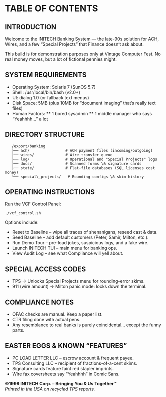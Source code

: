 # TABLE OF CONTENTS

## INTRODUCTION

Welcome to the INITECH Banking System — the late-90s solution for ACH, Wires, and
a few “Special Projects” that Finance doesn’t ask about.

This build is for demonstration purposes only at Vintage Computer Fest.
No real money moves, but a lot of fictional pennies might.


## SYSTEM REQUIREMENTS

* Operating System: Solaris 7 (SunOS 5.7)
* Shell: /usr/local/bin/bash (v2.0+)
* UI: dialog 1.0 (or fallback text menus)
* Disk Space: 5MB (plus 10MB for “document imaging” that’s really text files)
* Human Factors:
  \*\* 1 bored sysadmin
  \*\* 1 middle manager who says “Yeahhhh…” a lot


## DIRECTORY STRUCTURE

```
   /export/banking
   ├── ach/                # ACH payment files (incoming/outgoing)
   ├── wires/              # Wire transfer queue
   ├── log/                # Operational and "Special Projects" logs
   ├── docs/               # Scanned forms \& signature cards
   ├── state/              # Flat-file databases (SQL licenses cost money)
   └── special\_projects/   # Rounding configs \& skim history
```

## OPERATING INSTRUCTIONS
   
Run the VCF Control Panel:

```./vcf_control.sh```

Options include:

* Reset to Baseline – wipe all traces of shenanigans, reseed cast \& data.
* Seed Baseline – add default customers (Peter, Samir, Milton, etc.).
* Run Demo Tour – pre-load jokes, suspicious logs, and a fake wire.
* Launch INITECH TUI – main menu for banking ops.
* View Audit Log – see what Compliance will yell about.

## SPECIAL ACCESS CODES

* TPS → Unlocks Special Projects menu for rounding-error skims.
* 911 (wire amount) → Milton panic mode: locks down the terminal.

## COMPLIANCE NOTES

* OFAC checks are manual. Keep a paper list.
* CTR filing done with actual pens.
* Any resemblance to real banks is purely coincidental… except the funny parts.

## EASTER EGGS \& KNOWN “FEATURES”

* PC LOAD LETTER LLC – escrow account \& frequent payee.
* TPS Consulting LLC – recipient of fractions-of-a-cent skims.
* Signature cards feature faint red stapler imprints.
* Wire fax coversheets say “Yeahhhh” in Comic Sans.

**©1999 INITECH Corp. – Bringing You \& Us Together™**  
*Printed in the USA on recycled TPS reports.*
